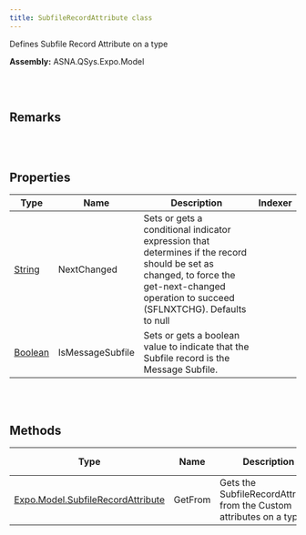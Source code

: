 ```yaml
---
title: SubfileRecordAttribute class
---
```


Defines Subfile Record Attribute on a type

**Assembly:** ASNA.QSys.Expo.Model

<br>
<br>

## Remarks

<br>
<br>

## Properties

| Type | Name | Description | Indexer
| --- | --- | --- | --- 
| [String](https://docs.microsoft.com/en-us/dotnet/api/system.string?view=net-5.0) | NextChanged | Sets or gets a conditional indicator expression that determines if the record should be set as changed, to force the get-next-changed operation to succeed (SFLNXTCHG). Defaults to null | 
| [Boolean](https://docs.microsoft.com/en-us/dotnet/api/system.boolean?view=net-5.0) | IsMessageSubfile | Sets or gets a boolean value to indicate that the Subfile record is the Message Subfile. | 

<br>
<br>

## Methods

| Type | Name | Description | Return Description 
| --- | --- | --- | --- 
| [Expo.Model.SubfileRecordAttribute](/reference/asna-qsys-expo/expo-model/subfile-record-attribute.html) | GetFrom | Gets the SubfileRecordAttribute from the Custom attributes on a type. | the subfile record attribute

<br>
<br>

